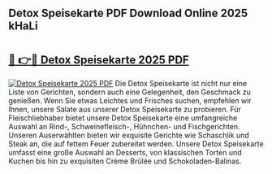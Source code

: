 ## Detox Speisekarte PDF Download Online 2025 kHaLi

# <h2><a href="http://gceeba.nevu.top/?p=Detox+Speisekarte">🔗 👉🔴 Detox Speisekarte 2025 PDF</a></h2>

[![Detox Speisekarte 2025 PDF](https://i.imgur.com/dBaPXMq.png)](http://gceeba.nevu.top/?p=Detox+Speisekarte)
Die Detox Speisekarte ist nicht nur eine Liste von Gerichten, sondern auch eine Gelegenheit, den Geschmack zu genießen. Wenn Sie etwas Leichtes und Frisches suchen, empfehlen wir Ihnen, unsere Salate aus unserer Detox Speisekarte zu probieren. Für Fleischliebhaber bietet unsere Detox Speisekarte eine umfangreiche Auswahl an Rind-, Schweinefleisch-, Hühnchen- und Fischgerichten. Unseren Auserwählten bieten wir exquisite Gerichte wie Schaschlik und Steak an, die auf fettem Feuer zubereitet werden. Unsere Detox Speisekarte umfasst eine große Auswahl an Desserts, von klassischen Torten und Kuchen bis hin zu exquisiten Crème Brûlée und Schokoladen-Balinas.

